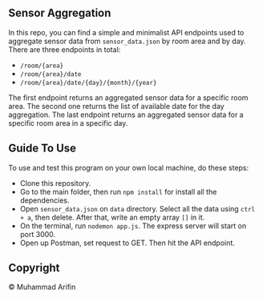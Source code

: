 ## Sensor Aggregation

In this repo, you can find a simple and minimalist API endpoints used to aggregate sensor data from `sensor_data.json` by room area and by day. There are three endpoints in total:

- `/room/{area}`
- `/room/{area}/date`
- `/room/{area}/date/{day}/{month}/{year}`

The first endpoint returns an aggregated sensor data for a specific room area. The second one returns the list of available date for the day aggregation. The last endpoint returns an aggregated sensor data for a specific room area in a specific day.

## Guide To Use

To use and test this program on your own local machine, do these steps:

- Clone this repository.
- Go to the main folder, then run `npm install` for install all the dependencies.
- Open `sensor_data.json` on `data` directory. Select all the data using `ctrl + a`, then delete. After that, write an empty array `[]` in it.
- On the terminal, run `nodemon app.js`. The express server will start on port 3000.
- Open up Postman, set request to GET. Then hit the API endpoint.

## Copyright

&copy; Muhammad Arifin
